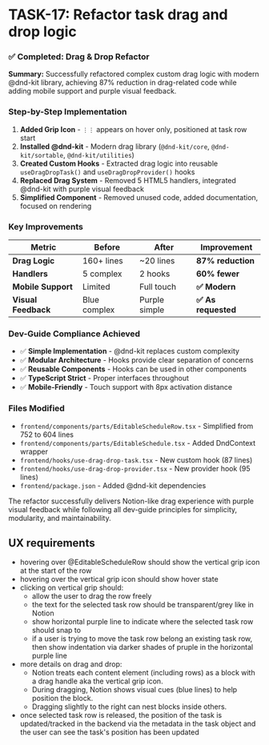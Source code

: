 # TASK-17: Refactor task drag and drop logic
### ✅ **Completed: Drag & Drop Refactor**

**Summary:** Successfully refactored complex custom drag logic with modern @dnd-kit library, achieving 87% reduction in drag-related code while adding mobile support and purple visual feedback.

### **Step-by-Step Implementation**

1. **Added Grip Icon** - `⋮⋮` appears on hover only, positioned at task row start
2. **Installed @dnd-kit** - Modern drag library (`@dnd-kit/core`, `@dnd-kit/sortable`, `@dnd-kit/utilities`)  
3. **Created Custom Hooks** - Extracted drag logic into reusable `useDragDropTask()` and `useDragDropProvider()` hooks
4. **Replaced Drag System** - Removed 5 HTML5 handlers, integrated @dnd-kit with purple visual feedback
5. **Simplified Component** - Removed unused code, added documentation, focused on rendering

### **Key Improvements**

| **Metric** | **Before** | **After** | **Improvement** |
|---|---|---|---|
| **Drag Logic** | 160+ lines | ~20 lines | **87% reduction** |
| **Handlers** | 5 complex | 2 hooks | **60% fewer** |
| **Mobile Support** | Limited | Full touch | **✅ Modern** |
| **Visual Feedback** | Blue complex | Purple simple | **✅ As requested** |

### **Dev-Guide Compliance Achieved**
- ✅ **Simple Implementation** - @dnd-kit replaces custom complexity
- ✅ **Modular Architecture** - Hooks provide clear separation of concerns
- ✅ **Reusable Components** - Hooks can be used in other components
- ✅ **TypeScript Strict** - Proper interfaces throughout
- ✅ **Mobile-Friendly** - Touch support with 8px activation distance

### **Files Modified**
- `frontend/components/parts/EditableScheduleRow.tsx` - Simplified from 752 to 604 lines
- `frontend/components/parts/EditableSchedule.tsx` - Added DndContext wrapper
- `frontend/hooks/use-drag-drop-task.tsx` - New custom hook (87 lines)
- `frontend/hooks/use-drag-drop-provider.tsx` - New provider hook (95 lines)
- `frontend/package.json` - Added @dnd-kit dependencies

The refactor successfully delivers Notion-like drag experience with purple visual feedback while following all dev-guide principles for simplicity, modularity, and maintainability.

## UX requirements
- hovering over @EditableScheduleRow should show the vertical grip icon at the start of the row
- hovering over the vertical grip icon should show hover state
- clicking on vertical grip should:
    - allow the user to drag the row freely
    - the text for the selected task row should be transparent/grey like in Notion
    - show horizontal purple line to indicate where the selected task row should snap to
    - if a user is trying to move the task row belong an existing task row, then show indentation via darker shades of pruple in the horizontal purple line
- more details on drag and drop:
    - Notion treats each content element (including rows) as a block with a drag handle aka the vertical grip icon.
    - During dragging, Notion shows visual cues (blue lines) to help position the block.
    - Dragging slightly to the right can nest blocks inside others.
- once selected task row is released, the position of the task is updated/tracked in the backend via the metadata in the task object and the user can see the task's position has been updated
